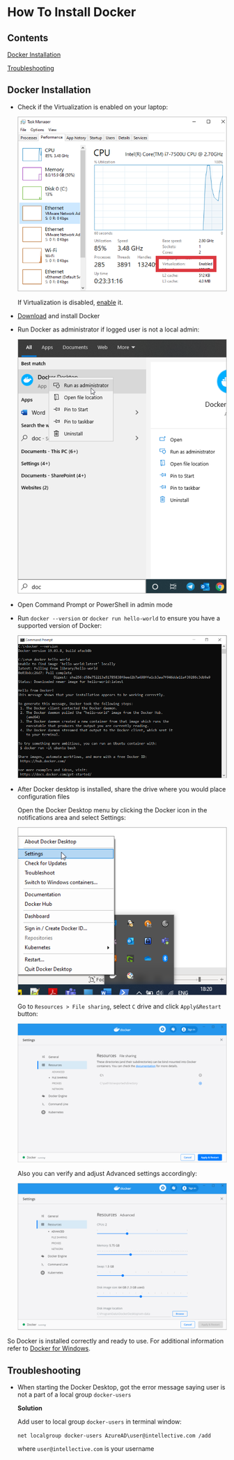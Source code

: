 # How To Install Docker 

## Contents 

[Docker Installation](.\how-to-install-docker.html#docker-installation) 

[Troubleshooting](.\how-to-install-docker.html#troubleshooting) 

## Docker Installation 

- Check if the Virtualization is enabled on your laptop: 

	![virtualization-enabled](.\images\docker\how-to-install-docker-1.png) 
	
	If Virtualization is disabled, [enable](https://mashtips.com/enable-virtualization-windows-10/) it.  

- [Download](https://hub.docker.com/editions/community/docker-ce-desktop-windows/) and install Docker 
- Run Docker as administrator if logged user is not a local admin: 
	
	![run-docker-as-admin](.\images\docker\how-to-install-docker-2.png) 

- Open Command Prompt or PowerShell in admin mode 
- Run `docker --version` or `docker run hello-world` to ensure you have a supported version of Docker: 
	
	![cmd-docker-helloworld](.\images\docker\how-to-install-docker-3.png) 

- After Docker desktop is installed, share the drive where you would place configuration files 
	
	Open the Docker Desktop menu by clicking the Docker icon in the notifications area and select Settings: 
	
	![docker-settings-select](.\images\docker\how-to-install-docker-4.png) 
	
	Go to `Resources > File sharing`, select `C` drive and click `Apply&Restart` button: 
	
	![docker-settings](.\images\docker\how-to-install-docker-5.png) 
	
	Also you can verify and adjust Advanced settings accordingly: 
	
	![docker-settings-advanced](.\images\docker\how-to-install-docker-6.png) 
	
So Docker is installed correctly and ready to use. 
For additional information refer to [Docker for Windows](https://docs.docker.com/docker-for-windows/). 
	
## Troubleshooting 

- When starting the Docker Desktop, got the error message saying user is not a part of a local group `docker-users` 
	
	**Solution** 
	
	Add user to local group `docker-users` in terminal window:  

	`net localgroup docker-users AzureAD\user@intellective.com /add` 

	where `user@intellective.com` is your username 
